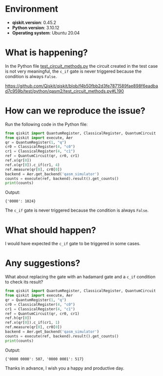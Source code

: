 # Environment

- **qiskit.__version__**: 0.45.2
- **Python version**: 3.10.12
- **Operating system**: Ubuntu 20.04

# What is happening?
In the Python file [test_circuit_methods.py](https://github.com/Qiskit/qiskit/blob/main/test/python/qasm2/test_circuit_methods.py#L190) the circuit created in the test case is not very meaningful, the `c_if` gate is never triggered because the condition is always `False`.

https://github.com/Qiskit/qiskit/blob/f4b50fbb2d3fe7871589fae898f6eadbad7c959b/test/python/qasm2/test_circuit_methods.py#L190

# How can we reproduce the issue?
Run the following code in the Python file:

```python
from qiskit import QuantumRegister, ClassicalRegister, QuantumCircuit
from qiskit import execute, Aer
qr = QuantumRegister(1, "q")
cr0 = ClassicalRegister(4, "c0")
cr1 = ClassicalRegister(4, "c1")
ref = QuantumCircuit(qr, cr0, cr1)
ref.x(qr[0])
ref.x(qr[0]).c_if(cr1, 4)
ref.measure(qr[0], cr0[0])
backend = Aer.get_backend('qasm_simulator')
counts = execute(ref, backend).result().get_counts()
print(counts)
```
Output:
```
{'0000': 1024}
```
The `c_if` gate is never triggered because the condition is always `False`.

# What should happen?
I would have expected the `c_if` gate to be triggered in some cases.

# Any suggestions?
What about replacing the gate with an hadamard gate and a `c_if` condition to check its result?

```python
from qiskit import QuantumRegister, ClassicalRegister, QuantumCircuit
from qiskit import execute, Aer
qr = QuantumRegister(1, "q")
cr0 = ClassicalRegister(4, "c0")
cr1 = ClassicalRegister(4, "c1")
ref = QuantumCircuit(qr, cr0, cr1)
ref.h(qr[0])
ref.x(qr[0]).c_if(cr1, 1)
ref.measure(qr[0], cr0[0])
backend = Aer.get_backend('qasm_simulator')
counts = execute(ref, backend).result().get_counts()
print(counts)
```
Output:
```
{'0000 0000': 507, '0000 0001': 517}
```

Thanks in advance, I wish you a happy and productive day.

